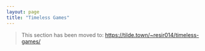 ```yaml
---
layout: page
title: "Timeless Games"
---
```


> This section has been moved to:
> https://tilde.town/~resir014/timeless-games/

